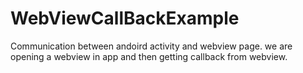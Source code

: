 # WebViewCallBackExample
Communication between andoird activity and webview page. we are opening a webview in app and then getting callback from webview.
